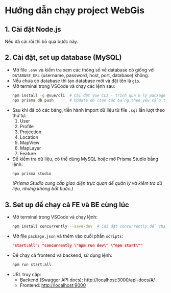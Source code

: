 # Hướng dẫn chạy project WebGis

## 1. Cài đặt Node.js

Nếu đã cài rồi thì bỏ qua bước này.

## 2. Cài đặt, set up database (MySQL)

- Mở file `.env` và kiểm tra xem các thông số về database có giống với `DATABASE_URL` (username, password, host, port, database) không.
- Nếu chưa có database thì tạo database mới và đặt tên là `gis`.
- Mở terminal trong VSCode và chạy các lệnh sau:
  ```sh
  npm install -g @vue/cli  # Cài đặt Vue CLI - trình quản lý package của Node.js
  npx prisma db push       # Update db (tạo các bảng theo yêu cầu trong database gis)
  ```
- Sau khi đã có các bảng, tiến hành import dữ liệu từ file `.sql` lần lượt theo thứ tự:
  1. User
  2. Profile
  3. Projection
  4. Location
  5. MapView
  6. MapLayer
  7. Feature
- Để kiểm tra dữ liệu, có thể dùng MySQL hoặc mở Prisma Studio bằng lệnh:
  ```sh
  npx prisma studio
  ```
  _(Prisma Studio cung cấp giao diện trực quan để quản lý và kiểm tra dữ liệu, nhưng không bắt buộc.)_

## 3. Set up để chạy cả FE và BE cùng lúc

- Mở terminal trong VSCode và chạy lệnh:
  ```sh
  npm install concurrently --save-dev  # Cài đặt concurrently để chạy nhiều lệnh cùng lúc
  ```
- Mở file `package.json` và thêm vào cuối phần `scripts`:
  ```json
  "start:all": "concurrently \"npm run dev\" \"npm start\""
  ```
- Để chạy cả frontend và backend, sử dụng lệnh:
  ```sh
  npm run start:all
  ```
- URL truy cập:
  - Backend (Swagger API docs): [http://localhost:3000/api-docs/#/](http://localhost:3000/api-docs/#/)
  - Frontend: [http://localhost:9000](http://localhost:9000)
